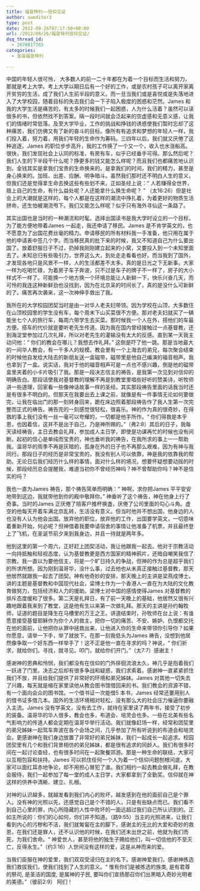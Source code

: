 ```yaml
---
title: 福音特刊——信仰见证
author: sweditor3
type: post
date: 2012-09-26T07:17:50+00:00
url: /2012/09/26/福音特刊信仰见证/
dsq_thread_id:
  - 2070817763
categories:
  - 圣诞福音特刊

---
```

中国的年轻人很可怜， 大多数人的前一二十年都在为着一个目标而生活和努力，那就是考上大学。考上大学以期日后有一个好的工作，或是农村孩子可以离开家离开贫穷的生活，成了我们人生前半段的意义。而一旦当我们或是喜悦或是失落地进入了大学校园，随着目标的失去我们会一下子陷入极度的困惑和茫然。James 和我的大学生活是痛苦的，有太多的时候我们一起困惑，人为什么活着？虽然可以读很多的书，但依然找不到答案。隔一段时间就会泛起来的空虚感和无意义感，让我们的情绪时常低落。及至大学毕业，工作的挑战和挣钱的诱惑使我们暂时忘却了这种痛苦，我们仿佛又有了新的奋斗的目标。像所有有追求和梦想的年轻人一样，我们投入着，努力着，用我们年轻的生命作为筹码。三四年以后，我们就又厌倦了这种追逐。James 的职位步步高升，我的工作换了一个又一个，收入也水涨船高。很快，我们发现社会上认同的标准，有房有车，似乎已经垂手可得。那么然后呢？我们人生的下半段干什么呢？挣更多的钱又能怎么样呢？而且我们也都痛苦地认识到，金钱其实是拿我们宝贵的生命换来的。是拿我们的时间，我们的精力，甚至是身心换来的。加班、出差、应酬、明争暗斗。虽然我们那时还不明白人生的意义，但我们还是觉得拿生命去换这些有些划不来。正如圣经上说：“ 人若赚得全世界，赔上自己的生命，有什么益处呢？人还能拿什么换生命呢？ ” （太16:26）但是社会上的大潮就是这样的，每个人都是在这样的潮流中挣扎着，为着更好的物质生活拼命，还生怕被潮流甩下。我们又能怎么样呢？似乎只有海外寻仙这一条路了。
  
其实出国也是当时的一种潮流和时髦。选择出国读书是我大学时设立的一个目标，为了能方便地带着James 一起走，我还申请了移民。James 是不肯学英文的，也不愿意为了出国花费丝毫的精力。申请移民的所有材料我一手准备，他只用在属于他的申请表中签几个字。而当移民真的批下来的时候，我又不知道自己为什么要出国了。放着舒服日子不过，扔掉我刚刚建立起来的小窝，又要投入到一个未知里面去了。未知总归有些吸引力，世界这么大，到处走走看看也好。而当我到了国外，才发现各地只是风景不一样，人的生活都差不太多。真的是日光之下无新事。大家一样为吃喝忙碌，为着房子车子奔波，只不过是车子的牌子不一样了，房子的大小样式不一样了。可能换一个地方换一个环境总能让人新鲜一下，快乐兴奋几天，而可怜的我连这种新鲜劲也没找到，因为在北京呆的时间长了，真的是没什么可新鲜的了。痛苦再次袭来，这一次神伸手救出了我。
  
我所在的大学校园团契当时是由一对华人老夫妇带领。因为学校在山顶，大多数住在山顶校园里的学生没有车，每个周末下山买菜很不方便。那对老夫妇就买了一辆能坐七个人的旅行车，每周六带学生去买菜。那时候我一个人在外，搭他们的车最方便。搭车的代价就是要听老先生传道。因为我在国内曾经接触过一点基督教，还到海淀堂参加过几次礼拜，所以对老先生的灌输没有太大的反感。直到某一天我主动问他：“ 你们的教会在哪儿？我想去作礼拜。” 这倒是吓了他一跳。那是当地最大的一间华人教会，有一千多人的规模。教会里有一个上海去的弟兄，每次聚会结束的时候他自发给大陆去的新朋友送一盒磁带，磁带里是他自己编演的福音相声。我也拿到了一盒。说实话，我对于他的福音相声可是一点也不感兴趣，倒是他的磁带盒里夹着的小卡片吸引了我。那是一段决志信主的祷告，是我第一次见到对信仰的明确告白。那段话使我对基督教的理解不再是到教堂里唱些好听的赞美诗，听牧师讲一些道理，回家看一些像神话故事一样的圣经。其实那段祷告里面的话我当时还是有很多不明白的。但那天在我要出去上课之前，就像是有一件事情无论如何要做完，让我在临出门的那一刻转身回来，跪在床边照着那段祷告作了我人生第一次完整而正式的祷告。祷告完的一刻感觉很轻松，很喜乐。神的作为真的很奇妙，在得救的事上我们没有一丝一毫可以夸耀的，一切都是他手所作。“ 你们得救是本乎恩，也因着信，这并不是出于自己，乃是神所赐的。”（弗2:8）其后的日子，我每天读经祷告，主日去教会礼拜，参加成人主日学，即使是功课再忙的时候也没有间断。起初的信心是单纯而宝贵的，神也垂听我的祷告，在我所求的事上一一帮助我。温哥华的雨季不再是灰暗的，孤身在外的日子也不再那么艰难，因为有神与我同行。那段日子的经历是非常宝贵的，我没有别人可以依靠，神是我的依靠我的帮助。无论日后我们经历什么样的事情，面对什么样的境况，想要怀疑想要动摇的时候，那段经历总会提醒我，难道当初你不曾经历神吗？神不曾帮助你吗？神不是信实的吗？
  
我也一直为James 祷告，那个祷告简单而明确：“ 神啊，求你把James 平平安安地带到这边，我就带他到你的殿中敬拜你。” 神垂听了这个祷告，神在他身上行了奇事。当时的James 正厌倦了陪客户推杯换盏，厌倦了公司里面的勾心斗角。虚空的他每天开着车满北京乱转，生活没有意义。但当时他并不想出国，他身边的人也没有人认为他会出国。放弃他的职位，放弃他的工作，出国要学英文，一切意味着重新开始，何必呢？但神借着我要申请宿舍的事情让他准备了机票，并且最终登上了飞机，在圣诞节前夕来到我身边，并且一待就是两年多。
  
他到这里的第一个周六，正好赶上团契活动，我让他跟我一起去。他对于宗教活动一向持抵触和轻视态度，认为基督教更是西方国家的精神鸦片，还暗自嘲笑我信了宗教。我一直以为要他信主，将是一个旷日持久的争战，但神的作为总是超乎我们的所求所想。因为刚到温哥华，没什么事，过去他也从未真正接触过基督教，那天他居然就跟我一起去了团契。神有他奇妙的安排，那天晚上的主讲是梁燕成博士。讲的主题是基督教和中国现代社会，梁博士作为一个香港人一直在为大陆的文化教育做努力，包括经济和人力的援助。梁博士对中国的感情使得James 对基督教的排斥态度缓和了很多。第二天是礼拜日，有了前一天晚上的基础，他居然又很有兴趣地跟着我来到了教堂，这是他有生以来第一次做礼拜。那天的主讲是孙约翰牧师，证道的题目是降生在马槽里的万王之王。讲道结束时，孙牧师在台上说：有谁愿意接受基督耶稣作为你个人的救主，把你一切的痛苦、不安、嫉妒、仇恨都交托在他的面前，让他把你从罪中拯救出来，让他进入你的生命来带领你引导你？如果你愿意，请举一下手，举了就放下。在那一刻我低头为James 祷告，没想到他居然像争取一个好东西一样举手了！这不正是他一直在寻求的吗？神说，“ 你们祈求，就给你们。寻找，就寻见。叩门，就给你们开门。”（太7:7）感谢主！
  
感谢神的恩典和怜悯，我们都没有在信仰的门外徘徊流浪太久，神几乎是抱着我们一跃进了门里。决志之后却有很多争战和疑惑，我们求索着。感谢神一直紧紧抓住我们不放，并且给我们提供了非常好的环境和弟兄姊妹。James 对其他一切失去了兴趣，每天就是缩在家里读他从教会图书馆借回来的书。我们教会的资源不错，有一个面向会众的图书馆。一个借书证一次能借5 本书，James 经常还要用别人的借书证多借几本。国外的生活环境相对轻松，没有那么大的社会压力催逼你要融入主流。James 没有学英文，没有去工作，就待在家里读了两年书，接受了初步的装备。温哥华的华人很多，教会也多，布道会、培灵会也多。一些在北美有些名气影响力的传道人都会定期在温哥华举行活动。我们就像赶场一样，经常和团契里的弟兄姊妹一起驾车奔波在各个会场之间，几乎参加了所有听说到的布道会和培灵会。更感谢神在我们身边放置了非常好的弟兄姊妹，我们一起成长一起追求。校园团契里有几个和我们背景相仿的弟兄姊妹，都是很有追求的同龄人。我们有很多时间在一起讨论查经，也有很多时间在一起聚餐郊游。那是一种生命的联结，大家可以互相包容和扶持。James 可以抓住任何一个人为着一个信仰问题刨根问底，大家可以面红耳赤地争论，却不用担心冒犯了谁。我们相约一起去教会做礼拜，在教会服侍，我们一起参加了每一堂的成人主日学，大家都拿到了全勤奖。信仰就在神这样的供养中清晰、建立、扎根。
  
对神的认识越多，就越发看到我们内心的败坏，越发感到在他的面前自己是个罪人。没有神的光照以先，还感觉自己是个不错的人，只是有些缺点而已。我们看不到自己心里的罪，内心所隐藏的人性中败坏的一面远超过我们自己所认识到的。正如主所说的：你们的心如何，你们并不知道。（路9:55）当主的光照进来，让我们看到内心的污秽和不洁，我们就匍匐在主的脚下，感谢主的无比的大爱和奇妙的救恩，在我们还是罪人，还不认识他的时候，在我们还未出世之前，他就为我们而死，为我们舍命。“ 神爱世人，甚至将他的独生子赐给他们，叫一切信他的不至灭亡，反得永生。”（约3:16）人世间没有这样的爱，这是从神而来的爱。
  
当我们臣服在神的爱里，我们双双受浸归在主的名下。感谢神爱我们，感谢神拣选我们救拔我们，使我们找到了人生的意义。“ 惟有你们是被拣选的族类, 是有君尊的祭司, 是圣洁的国度, 是属神的子民, 要叫你们宣扬那召你们出黑暗入奇妙光明者的美德。”（彼前2:9） 阿们！